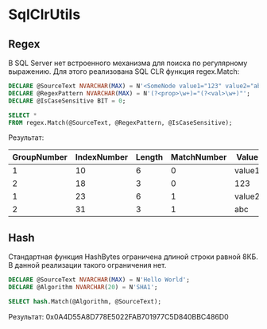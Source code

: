 # SqlClrUtils

## Regex
В SQL Server нет встроенного механизма для поиска по регулярному выражению. Для этого реализована SQL CLR функция regex.Match:
```sql
DECLARE @SourceText NVARCHAR(MAX) = N'<SomeNode value1="123" value2="abc" />';
DECLARE @RegexPattern NVARCHAR(MAX) = N'(?<prop>\w+)="(?<val>\w+)"';
DECLARE @IsCaseSensitive BIT = 0;

SELECT *
FROM regex.Match(@SourceText, @RegexPattern, @IsCaseSensitive);
```

Результат:

| GroupNumber | IndexNumber | Length | MatchNumber | Value  | GroupName |
|-------------|-------------|--------|-------------|--------|-----------|
| 1           | 10          | 6      | 0           | value1 | prop      |
| 2           | 18          | 3      | 0           | 123    | val       |
| 1           | 23          | 6      | 1           | value2 | prop      |
| 2           | 31          | 3      | 1           | abc    | val       |

## Hash
Стандартная функция HashBytes ограничена длиной строки равной 8КБ. В данной реализации такого ограничения нет.
```sql
DECLARE @SourceText NVARCHAR(MAX) = N'Hello World';
DECLARE @Algorithm NVARCHAR(20) = N'SHA1';

SELECT hash.Match(@Algorithm, @SourceText);
```

Результат:
0x0A4D55A8D778E5022FAB701977C5D840BBC486D0

